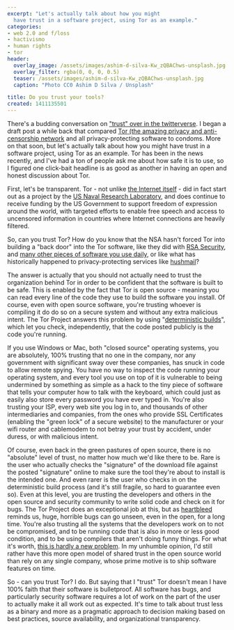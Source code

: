 ```yaml
---
excerpt: "Let's actually talk about how you might
  have trust in a software project, using Tor as an example."
categories:
- web 2.0 and f/loss
- hactivismo
- human rights
- tor
header:
  overlay_image: /assets/images/ashim-d-silva-Kw_zQBAChws-unsplash.jpg
  overlay_filter: rgba(0, 0, 0, 0.5)
  teaser: /assets/images/ashim-d-silva-Kw_zQBAChws-unsplash.jpg
  caption: "Photo CC0 Ashim D Silva / Unsplash"

title: Do you trust your tools?
created: 1411135501
---
```

There's a budding conversation on <a href="https://twitter.com/Dymaxion/status/512833189715259392" target="_blank">"trust" over in the twitterverse</a>.  I began a draft post a while back that compared <a href="https://www.torproject.org/" target="_blank">Tor (the amazing privacy and anti-censorship network</a> and all privacy-protecting software to condoms.  More on that soon, but let's actually talk about how you might have trust in a software project, using Tor as an example. Tor has been in the news recently, and I've had a ton of people ask me about how safe it is to use, so I figured one click-bait headline is as good as another in having an open and honest discussion about Tor.

First, let's be transparent.  Tor - not unlike <a href="https://en.wikipedia.org/wiki/History_of_the_Internet" target="_blank">the Internet itself</a> - did in fact start out as a project by the <a href="http://www.onion-router.net/" target="_blank">US Naval Research Laboratory</a>, and does continue to receive funding by the US Government to support freedom of expression around the world, with targeted efforts to enable free speech and access to uncensored information in countries where Internet connections are heavily filtered.

So, can you trust Tor?  How do you know that the NSA hasn't forced Tor into building a "back door" into the Tor software, like they did with <a href="http://www.theverge.com/2013/12/20/5231006/nsa-paid-10-million-for-a-back-door-into-rsa-encryption-according-to" target="_blank">RSA Security</a>, and <a href="http://www.theguardian.com/world/2013/jul/11/microsoft-nsa-collaboration-user-data" target="_blank">many other pieces of software you use daily</a>, or like what has historically happened to privacy-protecting services like <a href="http://www.wired.com/2007/11/encrypted-e-mai/" target="_blank">hushmail</a>?

The answer is actually that you should not actually need to trust the organization behind Tor in order to be confident that the software is built to be safe.  This is enabled by the fact that Tor is open source - meaning you can read every line of the code they use to build the software you install.  Of course, even with open source software, you're trusting whoever is compiling it do do so on a secure system and without any extra malicious intent.  The Tor Project answers this problem by using "<a href="https://blog.torproject.org/blog/deterministic-builds-part-one-cyberwar-and-global-compromise" target="_blank">deterministic builds</a>", which let you check, independently, that the code posted publicly is the code you're running.

If you use Windows or Mac, both "closed source" operating systems, you are absolutely, 100% trusting that no one in the company, nor any government with significant sway over these companies, has snuck in code to allow remote spying. You have no way to inspect the code running your operating system, and every tool you use on top of it is vulnerable to being undermined by something as simple as a hack to the tiny piece of software that tells your computer how to talk with the keyboard, which could just as easily also store every password you have ever typed in.  You're also trusting your ISP, every web site you log in to, and thousands of other intermediaries and companies, from the ones who provide SSL Certificates (enabling the "green lock" of a secure website) to the manufacturer or your wifi router and cablemodem to not betray your trust by accident, under duress, or with malicious intent.

Of course, even back in the green pastures of open source, there is no "absolute" level of trust, no matter how much we'd like there to be.  Rare is the user who actually checks the "signature" of the download file against the posted "signature" online to make sure the tool they're about to install is the intended one. And even rarer is the user who checks in on the deterministic build process (and it's still fragile, so hard to guarantee even so).  Even at this level, you are trusting the developers and others in the open source and security community to write solid code and check on it for bugs.  The Tor Project does an exceptional job at this, but as <a href="https://joncamfield.com/blog/2014/04/of_bbq_open_source_and_heartbl">heartbleed</a> reminds us, huge, horrible bugs can go unseen, even in the open, for a long time.  You're also trusting all the systems that the developers work on to not be compromised, and to be running code that is also in more or less good condition, and to be using compilers that aren't doing funny things.
For what it's worth, <a href="http://cm.bell-labs.com/who/ken/trust.html" tarhget="_blank">this is hardly a new problem</a>.  In my unhumble opinion, I'd still rather have this more open model of shared trust in the open source world than rely on any single company, whose prime motive is to ship software features on time.

So - can you trust Tor?  I do.  But saying that I "trust" Tor doesn't mean I have 100% faith that their software is bulletproof.  All software has bugs, and particularly security software requires a lot of work on the part of the user to actually make it all work out as expected.  It's time to talk about trust less as a binary and more as a pragmatic approach to decision making based on best practices, source availability, and organizational transparency.
<!--break-->
